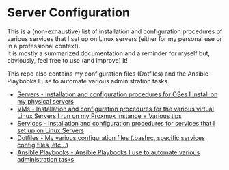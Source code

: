 # Server Configuration

This is a (non-exhaustive) list of installation and configuration procedures of various services that I set up on Linux servers (either for my personal use or in a professional context).  
It is mostly a summarized documentation and a reminder for myself but, obviously, feel free to use (and improve) it!

This repo also contains my configuration files (Dotfiles) and the Ansible Playbooks I use to automate various administration tasks.

- [Servers - Installation and configuration procedures for OSes I install on my physical servers](https://github.com/Antiz96/Linux-Server/tree/main/Servers)
- [VMs - Installation and configuration procedures for the various virtual Linux Servers I run on my Proxmox instance + Various tips](https://github.com/Antiz96/Linux-Server/tree/main/VMs)
- [Services - Installation and configuration procedures for services that I set up on Linux Servers](https://github.com/Antiz96/Linux-Server/tree/main/Services)
- [Dotfiles - My various configuration files (.bashrc, specific services config files, etc...)](https://github.com/Antiz96/Linux-Server/tree/main/Dotfiles)
- [Ansible Playbooks - Ansible Playbooks I use to automate various administration tasks](https://github.com/Antiz96/Linux-Server/tree/main/Ansible-Playbooks)
